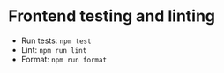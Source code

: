 # Frontend testing and linting

- Run tests: `npm test`
- Lint: `npm run lint`
- Format: `npm run format`
